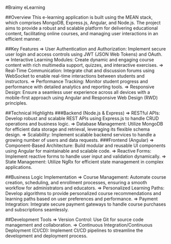 #Braimy eLearning

##Overview
This e-learning application is built using the MEAN stack, which comprises MongoDB, Express.js, Angular, and Node.js. The project aims to provide a robust and scalable platform for delivering educational content, facilitating online courses, and managing user interactions in an efficient manner.

##Key Features
    => User Authentication and Authorization: Implement secure user login and access controls using JWT (JSON Web Tokens) and OAuth.
    => Interactive Learning Modules: Create dynamic and engaging course content with rich multimedia support, quizzes, and interactive exercises.
    => Real-Time Communication: Integrate chat and discussion forums using WebSocket to enable real-time interactions between students and instructors.
    => Performance Tracking: Monitor student progress and performance with detailed analytics and reporting tools.
    => Responsive Design: Ensure a seamless user experience across all devices with a mobile-first approach using Angular and Responsive Web Design (RWD) principles.

##Technical Highlights
###Backend (Node.js & Express)
    => RESTful APIs: Develop robust and scalable REST APIs using Express.js to handle CRUD operations and business logic.
    => Database Management: Utilize MongoDB for efficient data storage and retrieval, leveraging its flexible schema design.
    => Scalability: Implement scalable backend services to handle a growing number of users and data requests.
    ###Frontend (Angular)
    => Component-Based Architecture: Build modular and reusable UI components using Angular for maintainable and scalable code.
    => Reactive Forms: Implement reactive forms to handle user input and validation dynamically.
    => State Management: Utilize NgRx for efficient state management in complex applications.

##Business Logic Implementation
    => Course Management: Automate course creation, scheduling, and enrollment processes, ensuring a smooth workflow for administrators and educators.
    => Personalized Learning Paths: Develop algorithms to provide personalized course recommendations and learning paths based on user preferences and performance.
    => Payment Integration: Integrate secure payment gateways to handle course purchases and subscriptions seamlessly.

##Development Tools
    => Version Control: Use Git for source code management and collaboration.
    => Continuous Integration/Continuous Deployment (CI/CD): Implement CI/CD pipelines to streamline the development and deployment process.
